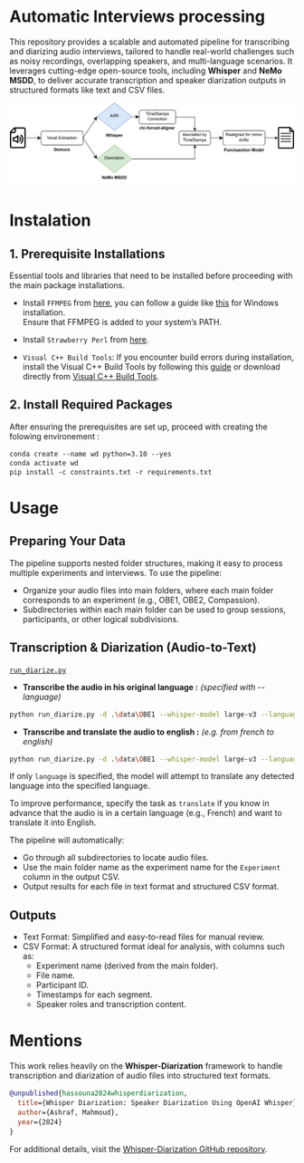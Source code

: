 # Automatic Interviews processing

This repository provides a scalable and automated pipeline for transcribing and diarizing audio interviews, tailored to handle real-world challenges such as noisy recordings, overlapping speakers, and multi-language scenarios. It leverages cutting-edge open-source tools, including **Whisper** and **NeMo MSDD**, to deliver accurate transcription and speaker diarization outputs in structured formats like text and CSV files.

![Project Workflow](images/WD_pipeline.png)

# Instalation

## 1. Prerequisite Installations
Essential tools and libraries that need to be installed before proceeding with the main package installations.

- Install ``FFMPEG`` from [here](https://ffmpeg.org/download.html), you can follow a guide like [this](https://phoenixnap.com/kb/ffmpeg-windows) for Windows installation.  
Ensure that FFMPEG is added to your system’s PATH.

- Install ``Strawberry Perl`` from [here](https://strawberryperl.com/).

- ``Visual C++ Build Tools``: If you encounter build errors during installation, install the Visual C++ Build Tools by following this [guide](https://stackoverflow.com/questions/40504552/how-to-install-visual-c-build-tools) or download directly from [Visual C++ Build Tools](https://visualstudio.microsoft.com/visual-cpp-build-tools/).


## 2. Install Required Packages

After ensuring the prerequisites are set up, proceed with creating the folowing environement :

```
conda create --name wd python=3.10 --yes
conda activate wd
pip install -c constraints.txt -r requirements.txt
``` 

# Usage

## Preparing Your Data

The pipeline supports nested folder structures, making it easy to process multiple experiments and interviews. To use the pipeline:

- Organize your audio files into main folders, where each main folder corresponds to an experiment (e.g., OBE1, OBE2, Compassion).
- Subdirectories within each main folder can be used to group sessions, participants, or other logical subdivisions.

## Transcription & Diarization (Audio-to-Text)
[`run_diarize.py`](run_diarize.py)


- **Transcribe the audio in his original language :** *(specified with --language)* 
```bash
python run_diarize.py -d .\data\OBE1 --whisper-model large-v3 --language en
```

- **Transcribe and translate the audio to english :** *(e.g. from french to english)*
```bash
python run_diarize.py -d .\data\OBE1 --whisper-model large-v3 --language fr --task translate
```

If only ``language`` is specified, the model will attempt to translate any detected language into the specified language.

To improve performance, specify the task as ``translate`` if you know in advance that the audio is in a certain language (e.g., French) and want to translate it into English.

The pipeline will automatically:

- Go through all subdirectories to locate audio files.
- Use the main folder name as the experiment name for the ``Experiment`` column in the output CSV.
- Output results for each file in text format and structured CSV format.

## Outputs
- Text Format: Simplified and easy-to-read files for manual review.
- CSV Format: A structured format ideal for analysis, with columns such as:
  - Experiment name (derived from the main folder).
  - File name.
  - Participant ID.
  - Timestamps for each segment.
  - Speaker roles and transcription content.

# Mentions

This work relies heavily on the **Whisper-Diarization** framework to handle transcription and diarization of audio files into structured text formats.

```bibtex
@unpublished{hassouna2024whisperdiarization,
  title={Whisper Diarization: Speaker Diarization Using OpenAI Whisper},
  author={Ashraf, Mahmoud},
  year={2024}
}
```
For additional details, visit the [Whisper-Diarization GitHub repository](https://github.com/MahmoudAshraf97/whisper-diarization).